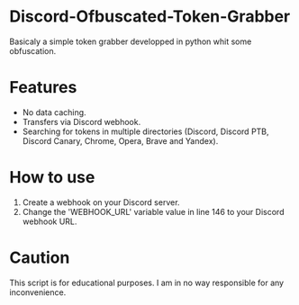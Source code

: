 # Discord-Ofbuscated-Token-Grabber
Basicaly a simple token grabber developped in python whit some obfuscation.
# Features
 - No data caching.
 - Transfers via Discord webhook.
 - Searching for tokens in multiple directories (Discord, Discord PTB, Discord Canary, Chrome, Opera, Brave and Yandex).
# How to use
 1. Create a webhook on your Discord server.
 2. Change the 'WEBHOOK_URL' variable value in line 146 to your Discord webhook URL.
# Caution
This script is for educational purposes. I am in no way responsible for any inconvenience.
